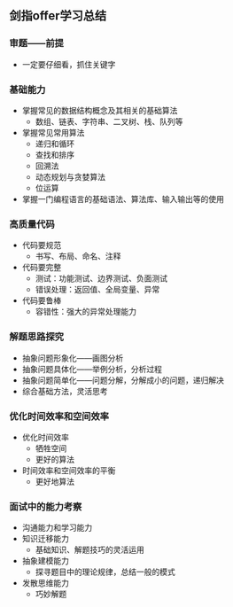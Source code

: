 ## 剑指offer学习总结

### 审题——前提
- 一定要仔细看，抓住关键字

### 基础能力
- 掌握常见的数据结构概念及其相关的基础算法
    - 数组、链表、字符串、二叉树、栈、队列等
- 掌握常见常用算法
    - 递归和循环
    - 查找和排序
    - 回溯法
    - 动态规划与贪婪算法
    - 位运算
- 掌握一门编程语言的基础语法、算法库、输入输出等的使用

### 高质量代码
- 代码要规范
    - 书写、布局、命名、注释
- 代码要完整
    - 测试：功能测试、边界测试、负面测试
    - 错误处理：返回值、全局变量、异常
- 代码要鲁棒
    - 容错性：强大的异常处理能力


### 解题思路探究
- 抽象问题形象化——画图分析
- 抽象问题具体化——举例分析，分析过程
- 抽象问题简单化——问题分解，分解成小的问题，递归解决
- 综合基础方法，灵活思考

### 优化时间效率和空间效率
- 优化时间效率
    - 牺牲空间
    - 更好的算法
- 时间效率和空间效率的平衡
    - 更好地算法 

### 面试中的能力考察
- 沟通能力和学习能力
- 知识迁移能力
    - 基础知识、解题技巧的灵活运用
- 抽象建模能力
    - 探寻题目中的理论规律，总结一般的模式
- 发散思维能力
    - 巧妙解题